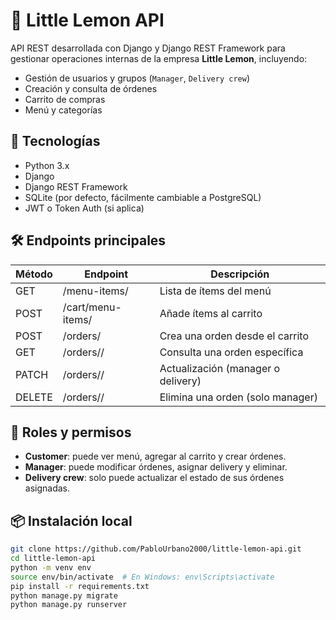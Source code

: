 # 🍋 Little Lemon API

API REST desarrollada con Django y Django REST Framework para gestionar operaciones internas de la empresa **Little Lemon**, incluyendo:

- Gestión de usuarios y grupos (`Manager`, `Delivery crew`)
- Creación y consulta de órdenes
- Carrito de compras
- Menú y categorías

## 🚀 Tecnologías

- Python 3.x
- Django
- Django REST Framework
- SQLite (por defecto, fácilmente cambiable a PostgreSQL)
- JWT o Token Auth (si aplica)

## 🛠️ Endpoints principales

| Método | Endpoint          | Descripción                        |
| ------ | ----------------- | ---------------------------------- |
| GET    | /menu-items/      | Lista de ítems del menú            |
| POST   | /cart/menu-items/ | Añade ítems al carrito             |
| POST   | /orders/          | Crea una orden desde el carrito    |
| GET    | /orders/<id>/     | Consulta una orden específica      |
| PATCH  | /orders/<id>/     | Actualización (manager o delivery) |
| DELETE | /orders/<id>/     | Elimina una orden (solo manager)   |

## 🔐 Roles y permisos

- **Customer**: puede ver menú, agregar al carrito y crear órdenes.
- **Manager**: puede modificar órdenes, asignar delivery y eliminar.
- **Delivery crew**: solo puede actualizar el estado de sus órdenes asignadas.

## 📦 Instalación local

```bash
git clone https://github.com/PabloUrbano2000/little-lemon-api.git
cd little-lemon-api
python -m venv env
source env/bin/activate  # En Windows: env\Scripts\activate
pip install -r requirements.txt
python manage.py migrate
python manage.py runserver
```
